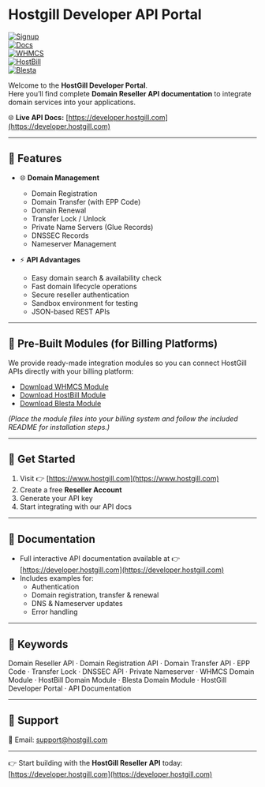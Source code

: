 # Hostgill Developer API Portal  

[![Signup](https://img.shields.io/badge/Signup-Hostgill.com-blue)](https://www.hostgill.com)  
[![Docs](https://img.shields.io/badge/API%20Docs-developer.hostgill.com-brightgreen)](https://developer.hostgill.com)  
[![WHMCS](https://img.shields.io/badge/Module-WHMCS-orange)](https://developer.hostgill.com/modules/whmcs.zip)  
[![HostBill](https://img.shields.io/badge/Module-HostBill-yellow)](https://developer.hostgill.com/modules/hostbill.zip)  
[![Blesta](https://img.shields.io/badge/Module-Blesta-red)](https://developer.hostgill.com/modules/blesta.zip)  

Welcome to the **HostGill Developer Portal**.  
Here you’ll find complete **Domain Reseller API documentation** to integrate domain services into your applications.  

🌐 **Live API Docs:** [https://developer.hostgill.com](https://developer.hostgill.com)  

---

## 🚀 Features  

- 🌐 **Domain Management**  
  - Domain Registration  
  - Domain Transfer (with EPP Code)  
  - Domain Renewal  
  - Transfer Lock / Unlock  
  - Private Name Servers (Glue Records)  
  - DNSSEC Records  
  - Nameserver Management  

- ⚡ **API Advantages**  
  - Easy domain search & availability check  
  - Fast domain lifecycle operations  
  - Secure reseller authentication  
  - Sandbox environment for testing  
  - JSON-based REST APIs  

---

## 🧩 Pre-Built Modules (for Billing Platforms)  

We provide ready-made integration modules so you can connect HostGill APIs directly with your billing platform:  

- [Download WHMCS Module](https://developer.hostgill.com/modules/whmcs.zip)  
- [Download HostBill Module](https://developer.hostgill.com/modules/hostbill.zip)  
- [Download Blesta Module](https://developer.hostgill.com/modules/blesta.zip)  

*(Place the module files into your billing system and follow the included README for installation steps.)*  

---

## 📝 Get Started  

1. Visit 👉 [https://www.hostgill.com](https://www.hostgill.com)  
2. Create a free **Reseller Account**  
3. Generate your API key  
4. Start integrating with our API docs  

---

## 📖 Documentation  

- Full interactive API documentation available at 👉 [https://developer.hostgill.com](https://developer.hostgill.com)  
- Includes examples for:  
  - Authentication  
  - Domain registration, transfer & renewal  
  - DNS & Nameserver updates  
  - Error handling  

---

## 🔎 Keywords  

Domain Reseller API · Domain Registration API · Domain Transfer API · EPP Code · Transfer Lock · DNSSEC API · Private Nameserver · WHMCS Domain Module · HostBill Domain Module · Blesta Domain Module · HostGill Developer Portal · API Documentation  

---

## 🤝 Support  

📧 Email: support@hostgill.com  

---

👉 Start building with the **HostGill Reseller API** today:  
[https://developer.hostgill.com](https://developer.hostgill.com)
